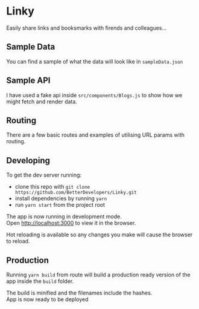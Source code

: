 # Linky

Easily share links and booksmarks with firends and colleagues...

## Sample Data

You can find a sample of what the data will look like in `sampleData.json`

## Sample API

I have used a fake api inside `src/components/Blogs.js` to show how we might fetch and render data.

## Routing

There are a few basic routes and examples of utilising URL params with routing.

## Developing

To get the dev server running:

- clone this repo with `git clone https://github.com/BetterDevelopers/Linky.git`
- install dependencies by running `yarn`
- run `yarn start` from the project root

The app is now running in development mode.<br />
Open [http://localhost:3000](http://localhost:3000) to view it in the browser.

Hot reloading is available so any changes you make will cause the browser to reload.

## Production

Running `yarn build` from route will build a production ready version of the app inside the `build` folder.

The build is minified and the filenames include the hashes.<br />
App is now ready to be deployed
